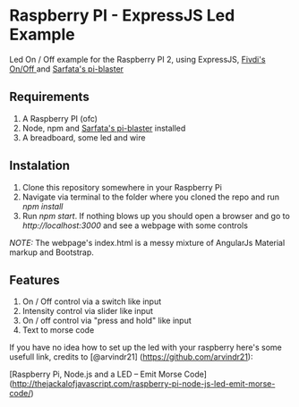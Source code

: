 # Raspberry PI - ExpressJS Led Example

Led On / Off example for the Raspberry PI 2, using ExpressJS, [Fivdi's  On/Off ](https://github.com/fivdi/onoff) and [Sarfata's pi-blaster](https://github.com/fivdi/onoff)

## Requirements
1. A Raspberry PI (ofc)
2. Node, npm and [Sarfata's pi-blaster](https://github.com/fivdi/onoff) installed
3. A breadboard, some led and wire

## Instalation
1. Clone this repository somewhere in your Raspberry Pi
2. Navigate via terminal to the folder where you cloned the repo and run *npm install*
3. Run *npm start*. If nothing blows up you should open a browser and go to *http://localhost:3000* and see a webpage with some controls

*NOTE:* The webpage's index.html is a messy mixture of AngularJs Material markup and Bootstrap.

## Features
1. On / Off control via a switch like input
2. Intensity control via slider like input
3. On / off control via "press and hold" like input
4. Text to morse code

If you have no idea how to set up the led with your raspberry here's some usefull link, credits to [@arvindr21] (https://github.com/arvindr21): 

[Raspberry Pi, Node.js and a LED – Emit Morse Code] (http://thejackalofjavascript.com/raspberry-pi-node-js-led-emit-morse-code/)
